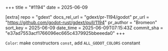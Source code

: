 +++
title = "#1194"
date = 2025-06-09

[extra]
repo = "gdext"
docs_rel_url = "gdext/pr-1194/godot"
pr_url = "https://github.com/godot-rust/gdext/pull/1194"
pr_author = "Bromeon"
sort_key = 2025-06-09
date_time = 2025-06-09T07:15:43Z
commit_sha = "e37ad7553acf1766096ec665c4379925bbeeeda0"
+++

`Color`: make constructors `const`, add `ALL_GODOT_COLORS` constant
